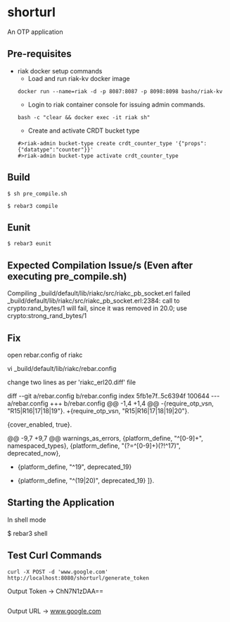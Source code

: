 shorturl
=====

An OTP application

Pre-requisites
--------------
* riak docker setup commands
    - Load and run riak-kv docker image
    ```
    docker run --name=riak -d -p 8087:8087 -p 8098:8098 basho/riak-kv
    ```
    - Login to riak container console for issuing admin commands.
    ```
    bash -c "clear && docker exec -it riak sh"
    ```
    - Create and activate CRDT bucket type 
    ```
    #>riak-admin bucket-type create crdt_counter_type '{"props":{"datatype":"counter"}}'
    #>riak-admin bucket-type activate crdt_counter_type
    ```

Build
-----
    $ sh pre_compile.sh

    $ rebar3 compile

Eunit
-----
    $ rebar3 eunit

Expected Compilation Issue/s (Even after executing pre_compile.sh)
---------------------------
Compiling _build/default/lib/riakc/src/riakc_pb_socket.erl failed
_build/default/lib/riakc/src/riakc_pb_socket.erl:2384: call to crypto:rand_bytes/1 will fail, since it was removed in 20.0; use crypto:strong_rand_bytes/1

Fix
---
open rebar.config of riakc

vi _build/default/lib/riakc/rebar.config

change two lines as per 'riakc_erl20.diff' file

diff --git a/rebar.config b/rebar.config
index 5fb1e7f..5c6394f 100644
--- a/rebar.config
+++ b/rebar.config
@@ -1,4 +1,4 @@
-{require_otp_vsn, "R15|R16|17|18|19"}.
+{require_otp_vsn, "R15|R16|17|18|19|20"}.
 
 {cover_enabled, true}.
 
@@ -9,7 +9,7 @@
     warnings_as_errors,
     {platform_define, "^[0-9]+", namespaced_types},
     {platform_define, "(?=^[0-9]+)(?!^17)", deprecated_now},
-    {platform_define, "^19", deprecated_19}
+    {platform_define, "^(19|20)", deprecated_19}
 ]}.
 

Starting the Application
-----------------------
In shell mode

$ rebar3 shell

Test Curl Commands
------------------
```
curl -X POST -d 'www.google.com'  http://localhost:8080/shorturl/generate_token
```
Output Token  -> ChN7N1zDAA==

```curl -X GET -d 'ChN7N1zDAA=='  http://localhost:8080/shorturl/redirect
```
Output URL -> www.google.com


    
